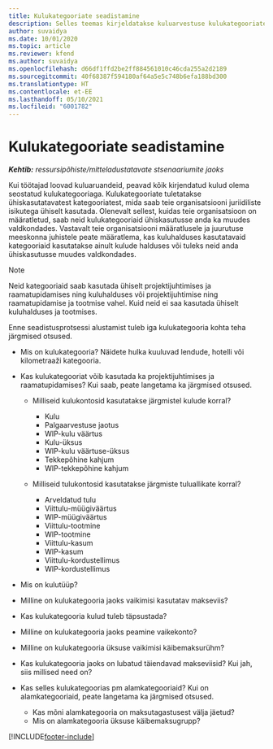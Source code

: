 ```yaml
---
title: Kulukategooriate seadistamine
description: Selles teemas kirjeldatakse kuluarvestuse kulukategooriate ja kuluaruannete ühiskasutuses olevate kategooriate seadistamist.
author: suvaidya
ms.date: 10/01/2020
ms.topic: article
ms.reviewer: kfend
ms.author: suvaidya
ms.openlocfilehash: d66df1ffd2be2ff884561010c46cda255a2d2189
ms.sourcegitcommit: 40f68387f594180af64a5e5c748b6efa188bd300
ms.translationtype: HT
ms.contentlocale: et-EE
ms.lasthandoff: 05/10/2021
ms.locfileid: "6001782"
---
```

# <a name="set-up-expense-categories"></a>Kulukategooriate seadistamine

_**Kehtib:** ressursipõhiste/mitteladustatavate stsenaariumite jaoks_

Kui töötajad loovad kuluaruandeid, peavad kõik kirjendatud kulud olema seostatud kulukategooriaga. Kulukategooriate tuletatakse ühiskasutatavatest kategooriatest, mida saab teie organisatsiooni juriidiliste isikutega ühiselt kasutada. Olenevalt sellest, kuidas teie organisatsioon on määratletud, saab neid kulukategooriaid ühiskasutusse anda ka muudes valdkondades. Vastavalt teie organisatsiooni määratlusele ja juurutuse meeskonna juhistele peate määratlema, kas kuluhalduses kasutatavaid kategooriaid kasutatakse ainult kulude halduses või tuleks neid anda ühiskasutusse muudes valdkondades.

> [!NOTE]
> Neid kategooriaid saab kasutada ühiselt projektijuhtimises ja raamatupidamises ning kuluhalduses või projektijuhtimise ning raamatupidamise ja tootmise vahel. Kuid neid ei saa kasutada ühiselt kuluhalduses ja tootmises.

Enne seadistusprotsessi alustamist tuleb iga kulukategooria kohta teha järgmised otsused.

- Mis on kulukategooria? Näidete hulka kuuluvad lendude, hotelli või kilometraaži kategooria.
- Kas kulukategooriat võib kasutada ka projektijuhtimises ja raamatupidamises? Kui saab, peate langetama ka järgmised otsused.

    - Milliseid kulukontosid kasutatakse järgmistel kulude korral?

        - Kulu
        - Palgaarvestuse jaotus
        - WIP-kulu väärtus
        - Kulu-üksus
        - WIP-kulu väärtuse-üksus
        - Tekkepõhine kahjum
        - WIP-tekkepõhine kahjum

    - Milliseid tulukontosid kasutatakse järgmiste tuluallikate korral?

        - Arveldatud tulu
        - Viittulu-müügiväärtus
        - WIP-müügiväärtus
        - Viittulu-tootmine
        - WIP-tootmine
        - Viittulu-kasum
        - WIP-kasum
        - Viittulu-kordustellimus
        - WIP-kordustellimus

- Mis on kulutüüp?
- Milline on kulukategooria jaoks vaikimisi kasutatav makseviis?
- Kas kulukategooria kulud tuleb täpsustada?
- Milline on kulukategooria jaoks peamine vaikekonto?
- Milline on kulukategooria üksuse vaikimisi käibemaksurühm?
- Kas kulukategooria jaoks on lubatud täiendavad makseviisid? Kui jah, siis millised need on?
- Kas selles kulukategoorias pm alamkategooriaid? Kui on alamkategooriaid, peate langetama ka järgmised otsused.

    - Kas mõni alamkategooria on maksutagastusest välja jäetud?
    - Mis on alamkategooria üksuse käibemaksugrupp?


[!INCLUDE[footer-include](../includes/footer-banner.md)]
